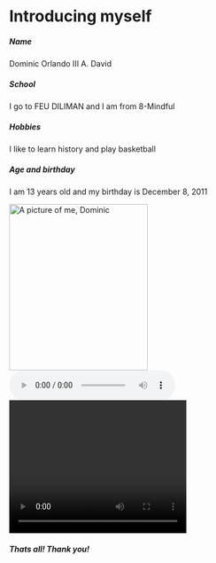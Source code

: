 <!DOCTYPE html>
<html>
<head>
<h1>Introducing myself</h1>
</head>
<body>

<h5>Name</h5>
<p>Dominic Orlando III A. David</p>
<h5>School</h5>
<p>I go to FEU DILIMAN and I am from 8-Mindful</p>
<h5>Hobbies</h5>
<p>I like to learn history and play basketball</p>
<h5>Age and birthday</h5>
<p>I am 13 years old and my birthday is December 8, 2011</p>

<img src="https://uploads.onecompiler.io/43dprmgzp/43dprj7e2/Messenger_creation_0C8ED6FD-469E-4961-A1C7-72355D8F8F55.jpeg" alt="A picture of me, Dominic" width="250" height="300">

<audio controls>
  <source src="your-audio-file.mp3" type="audio/mpeg">
  Your browser does not support the audio element.
</audio>

<video width="320" height="240" controls>
  <source src="your-video-file.mp4" type="video/mp4">
  Your browser does not support the video tag.
</video>

<h5>Thats all! Thank you!</h5>

</body>
</html>
